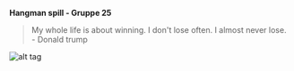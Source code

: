 **Hangman spill - Gruppe 25**

> My whole life is about winning. I don't lose often. I almost never lose. - Donald trump

![alt tag](https://lh5.ggpht.com/Uz8u6HRnoQffXamOEYMcrENi4D6buhw7CXjMBdeeTYGmw0AvXdrn9BsZs92SWIdJWg0=w300)


